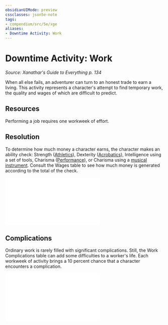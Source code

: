 ```yaml
---
obsidianUIMode: preview
cssclasses: json5e-note
tags:
- compendium/src/5e/xge
aliases:
- Downtime Activity: Work
---
```

# Downtime Activity: Work
*Source: Xanathar's Guide to Everything p. 134* 

When all else fails, an adventurer can turn to an honest trade to earn a living. This activity represents a character's attempt to find temporary work, the quality and wages of which are difficult to predict.

## Resources

Performing a job requires one workweek of effort.

## Resolution

To determine how much money a character earns, the character makes an ability check: Strength ([Athletics](skills.md#Athletics)), Dexterity ([Acrobatics](skills.md#Acrobatics)), Intelligence using a set of tools, Charisma ([Performance](skills.md#Performance)), or Charisma using a [musical instrument](/3-Mechanics/CLI/items/musical-instrument-xphb.md). Consult the Wages table to see how much money is generated according to the total of the check.

![Work; Wages](/3-Mechanics/CLI/tables/work-wages-xge.md)

## Complications

Ordinary work is rarely filled with significant complications. Still, the Work Complications table can add some difficulties to a worker's life. Each workweek of activity brings a 10 percent chance that a character encounters a complication.

![Work Complications](/3-Mechanics/CLI/tables/work-complications-xge.md)